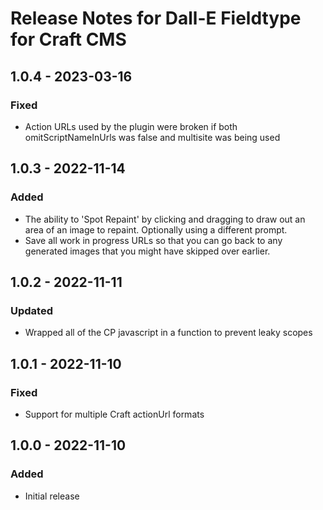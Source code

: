 # Release Notes for Dall-E Fieldtype for Craft CMS

## 1.0.4 - 2023-03-16

### Fixed

- Action URLs used by the plugin were broken if both omitScriptNameInUrls was false and multisite was being used

## 1.0.3 - 2022-11-14

### Added

- The ability to 'Spot Repaint' by clicking and dragging to draw out an area of an image to repaint. Optionally using a different prompt.
- Save all work in progress URLs so that you can go back to any generated images that you might have skipped over earlier.

## 1.0.2 - 2022-11-11

### Updated

- Wrapped all of the CP javascript in a function to prevent leaky scopes

## 1.0.1 - 2022-11-10

### Fixed

- Support for multiple Craft actionUrl formats

## 1.0.0 - 2022-11-10

### Added

- Initial release